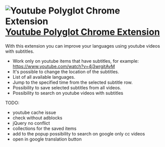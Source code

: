 # ![Youtube Polyglot Chrome Extension](https://raw.githubusercontent.com/no81no/jplist/master/demo/img/common/rocket-50.png) [Youtube Polyglot Chrome Extension](http://jplist.com)

With this extension you can improve your languages using youtube videos with subtitles.

- Work only on youtube items that have subtitles, for example:
https://www.youtube.com/watch?v=4j3wrgitAvM
- It's possible to change the location of the subtitles.
- List of all available languages.
- Jump to the specified time from the selected subtitle row.
- Possibility to save selected subtitles from all videos.
- Possibility to search on youtube videos with subtitles

TODO:
- youtube cache issue
- check without adblocks
- jQuery no conflict
- collections for the saved items
- add to the popup possibility to search on google only cc videos
- open in google translation button